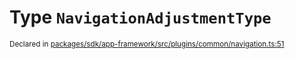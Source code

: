 # Type `NavigationAdjustmentType`
<sub>Declared in [packages/sdk/app-framework/src/plugins/common/navigation.ts:51](https://github.com/dxos/dxos/blob/3ca6d230f/packages/sdk/app-framework/src/plugins/common/navigation.ts#L51)</sub>






